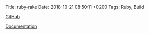 Title:  ruby-rake
Date:   2018-10-21 08:50:11 +0200
Tags: Ruby, Build


[GitHub](https://github.com/ruby/rake)

[Documentation](https://ruby.github.io/rake/)
